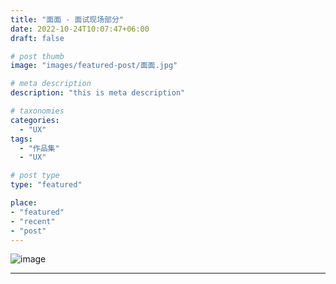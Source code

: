 ```yaml
---
title: "面面 - 面试现场部分"
date: 2022-10-24T10:07:47+06:00
draft: false

# post thumb
image: "images/featured-post/面面.jpg"

# meta description
description: "this is meta description"

# taxonomies
categories:
  - "UX"
tags:
  - "作品集"
  - "UX"

# post type
type: "featured"

place:
- "featured"
- "recent"
- "post"
---
```

![image](作品集.png)
<!-- pdf in same dir: -->

<!-- github -->
<!-- {{< embed-pdf url="./fast-food.pdf">}} -->

<!-- local -->
<!-- {{< embed-pdf url="/post/面面/作品集-面面-汤淑萍.pdf">}} -->

<!-- pdf in static dir: -->

<!-- {{< embed-pdf url="/pdf/fast-food.pdf" >}} -->


<hr>
